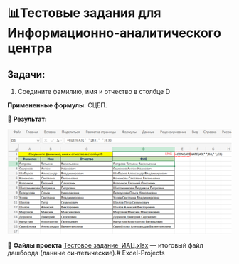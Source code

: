 # 📊Тестовые задания для Информационно-аналитического центра

## Задачи:

1. Соедините фамилию, имя и отчество в столбце D

**Примененные формулы:** СЦЕП.

📸 **Результат:**

![Задача 1](https://github.com/OKsiCHER/Excel-Projects/blob/main/test-task-IAC/Name_format_concat.png)

📁 **Файлы проекта**
[Тестовое задание_ИАЦ.xlsx](https://github.com/OKsiCHER/Excel-Projects/blob/main/test-task-IAC/%D0%A2%D0%B5%D1%81%D1%82%D0%BE%D0%B2%D0%BE%D0%B5%20%D0%B7%D0%B0%D0%B4%D0%B0%D0%BD%D0%B8%D0%B5_%D0%98%D0%90%D0%A6.xlsx) — итоговый файл дашборда (данные синтетические).# Excel-Projects
